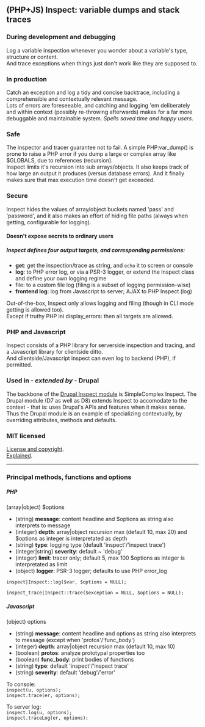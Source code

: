 ## (PHP+JS) Inspect: variable dumps and stack traces ##

### During development and debugging ###

Log a variable inspection whenever you wonder about a variable's type, structure or content.  
And trace exceptions when things just don't work like they are supposed to.

### In production ###

Catch an exception and log a tidy and concise backtrace, including a comprehensible and contextually relevant message.  
Lots of errors are foreseeable, and catching and logging 'em deliberately and within context (possibly re-throwing afterwards) makes for a far more debuggable and maintainable system.
*Spells saved time and happy users*.

### Safe ###

The inspector and tracer guarantee not to fail.
A simple PHP:var_dump() is prone to raise a PHP error if you dump a large or complex array like $GLOBALS, due to references (recursion).  
Inspect limits it's recursion into sub arrays/objects. It also keeps track of how large an output it produces (versus database errors). And it finally makes sure that max execution time doesn't get exceeded.

### Secure ###

Inspect hides the values of array/object buckets named 'pass' and 'password', and it also makes an effort of hiding file paths (always when getting, configurable for logging).

#### Doesn't expose secrets to ordinary users ####

##### Inspect defines four output targets, and corresponding permissions: #####
- **get**: get the inspection/trace as string, and `echo` it to screen or console
- **log**: to PHP error log, or via a PSR-3 logger, or extend the Inspect class and define your own logging regime
- file: to a custom file log (filing is a subset of logging permission-wise)
- **frontend log**: log from Javascript to server; AJAX to PHP Inspect (log)

Out-of-the-box, Inspect only allows logging and filing (though in CLI mode getting is allowed too).  
Except if truthy PHP ini display_errors: then all targets are allowed.

### PHP and Javascript ###

Inspect consists of a PHP library for serverside inspection and tracing, and a Javascript library for clientside ditto.  
And clientside/Javascript inspect can even log to backend (PHP), if permitted.

### Used in - *extended by* - Drupal ###

The backbone of the [Drupal Inspect module](https://drupal.org/project/inspect) is SimpleComplex Inspect.
The Drupal module (D7 as well as D8) extends Inspect to accomodate to the context - that is: uses Drupal's APIs and features when it makes sense.  
Thus the Drupal module is an example of specializing contextually, by overriding attributes, methods and defaults.

### MIT licensed ###

[License and copyright](https://github.com/simplecomplex/inspect/blob/master/LICENSE).  
[Explained](https://tldrlegal.com/license/mit-license).

----------


### Principal methods, functions and options ###

##### PHP #####

(array|object) $options

- (string) **message**: content headline and $options as string also interprets to message
- (integer) **depth**: array|object recursion max (default 10, max 20) and $options as integer is interpretated as depth
- (string) **type**: logging type (default 'inspect'/'inspect trace')
- (integer|string) **severity**: default ~ 'debug'
- (integer) **limit**: tracer only; default 5, max 100 $options as integer is interpretated as limit
- (object) **logger**: PSR-3 logger; defaults to use PHP error_log

`inspect|Inspect::log($var, $options = NULL);`

`inspect_trace|Inspect::trace($exception = NULL, $options = NULL);`

##### Javascript #####

(object) options

- (string) **message**: content headline and options as string also interprets to message (except when 'protos'/'func_body')
- (integer) **depth**: array|object recursion max (default 10, max 10)
- (boolean) **protos**: analyze prototypal properties too
- (boolean) **func_body**: print bodies of functions
- (string) **type**: default 'inspect'/'inspect trace'
- (string) **severity**: default 'debug'/'error'

To console:  
`inspect(u, options);`  
`inspect.trace(er, options);`

To server log:  
`inspect.log(u, options);`  
`inspect.traceLog(er, options);`
